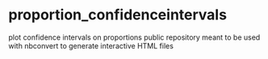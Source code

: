 # proportion_confidenceintervals
plot confidence intervals on proportions
public repository meant to be used with nbconvert to generate interactive HTML files